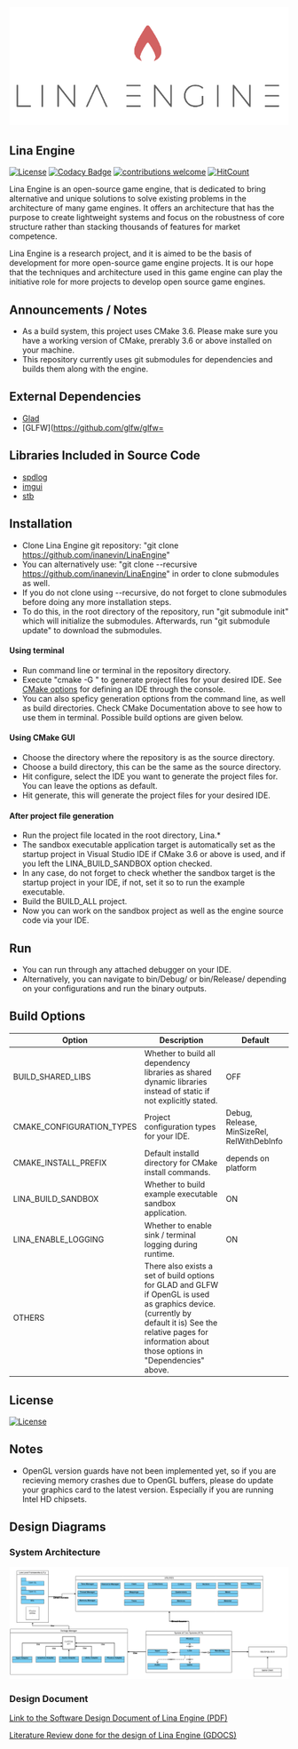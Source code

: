 ![Lina](Docs/Images/LinaLogo.png?raw=true "Title")

## Lina Engine  
[![License](https://img.shields.io/badge/License-Apache%202.0-blue.svg)](https://opensource.org/licenses/Apache-2.0) 
[![Codacy Badge](https://api.codacy.com/project/badge/Grade/12c68c16c719427786597403aee43eb4)](https://app.codacy.com/app/inanevin/LinaEngine?utm_source=github.com&utm_medium=referral&utm_content=inanevin/LinaEngine&utm_campaign=Badge_Grade_Dashboard)
[![contributions welcome](https://img.shields.io/badge/contributions-welcome-brightgreen.svg?style=flat)](https://github.com/inanevin/LinaEngine/issues) 
[![HitCount](http://hits.dwyl.io/inanevin/LinaEngine.svg)](http://hits.dwyl.io/inanevin/LinaEngine)

Lina Engine is an open-source game engine, that is dedicated to bring alternative and unique solutions to solve existing problems in the architecture of many game engines. It offers an architecture that has the purpose to create lightweight systems and focus on the robustness of core structure rather than stacking thousands of features for market competence. 

Lina Engine is a research project, and it is aimed to be the basis of development for more open-source game engine projects. It is our hope that the techniques and architecture used in this game engine can play the initiative role for more projects to develop open source game engines.

## Announcements / Notes

- As a build system, this project uses CMake 3.6. Please make sure you have a working version of CMake, prerably 3.6 or above installed on your machine.
- This repository currently uses git submodules for dependencies and builds them along with the engine.

## External Dependencies

-  [Glad](https://github.com/Dav1dde/glad)
-  [GLFW](https://github.com/glfw/glfw=

## Libraries Included in Source Code

-  [spdlog](https://github.com/gabime/spdlog)
-  [imgui](https://github.com/ocornut/imgui)
-  [stb](https://github.com/nothings/stb)

## Installation

-  Clone Lina Engine git repository: "git clone https://github.com/inanevin/LinaEngine"
-  You can alternatively use: "git clone --recursive https://github.com/inanevin/LinaEngine" in order to clone submodules as well.
-  If you do not clone using --recursive, do not forget to clone submodules before doing any more installation steps.
-  To do this, in the root directory of the repository, run "git submodule init" which will initialize the submodules. Afterwards, run "git submodule update" to download the submodules.

#### Using terminal
-  Run command line or terminal in the repository directory.
-  Execute "cmake -G <generator-name>" to generate project files for your desired IDE. See [CMake options](https://cmake.org/cmake/help/v3.7/manual/cmake.1.html) for defining an IDE through the console.
-  You can also speficy generation options from the command line, as well as build directories. Check CMake Documentation above to see how to use them in terminal. Possible build options are given below.

#### Using CMake GUI
-  Choose the directory where the repository is as the source directory.
-  Choose a build directory, this can be the same as the source directory.
-  Hit configure, select the IDE you want to generate the project files for. You can leave the options as default.
-  Hit generate, this will generate the project files for your desired IDE.

#### After project file generation

-  Run the project file located in the root directory, Lina.*
-  The sandbox executable application target is automatically set as the startup project in Visual Studio IDE if CMake 3.6 or above is used, and if you left the LINA_BUILD_SANDBOX option checked.
-  In any case, do not forget to check whether the sandbox target is the startup project in your IDE, if not, set it so to run the example executable.
-  Build the BUILD_ALL project.
-  Now you can work on the sandbox project as well as the engine source code via your IDE.

## Run
-  You can run through any attached debugger on your IDE.
-  Alternatively, you can navigate to bin/Debug/ or bin/Release/ depending on your configurations and run the binary outputs.

## Build Options

| Option  | Description | Default |
| ------------- | ------------- | ------------- |
| BUILD_SHARED_LIBS  | Whether to build all dependency libraries as shared dynamic libraries instead of static if not explicitly stated.  | OFF  |
| CMAKE_CONFIGURATION_TYPES  | Project configuration types for your IDE.  | Debug, Release, MinSizeRel, RelWithDebInfo  |
| CMAKE_INSTALL_PREFIX  | Default installd directory for CMake install commands.  | depends on platform |
| LINA_BUILD_SANDBOX  | Whether to build example executable sandbox application. | ON  |
| LINA_ENABLE_LOGGING  | Whether to enable sink / terminal logging during runtime.  | ON |
| OTHERS | There also exists a set of build options for GLAD and GLFW if OpenGL is used as graphics device. (currently by default it is) See the relative pages for information about those options in "Dependencies" above.  |  |

## License

[![License](https://img.shields.io/badge/License-Apache%202.0-blue.svg)](https://opensource.org/licenses/Apache-2.0)

## Notes

-  OpenGL version guards have not been implemented yet, so if you are recieving memory crashes due to OpenGL buffers, please do update your graphics card to the latest version. Especially if you are running Intel HD chipsets.

## Design Diagrams

### System Architecture
![Diagram 1](Docs/Images/SCS.png?raw=true "Title")

### Design Document

[Link to the Software Design Document of Lina Engine (PDF)](https://docs.wixstatic.com/ugd/816f17_eef322d102a94845859da33004254fff.pdf)

[Literature Review done for the design of Lina Engine (GDOCS)](https://docs.google.com/document/d/1Pu_fJU6x_tfXkGBrjXe9A6gk-s-qliDu00Ic1RWWDmk/edit?usp=sharing)
